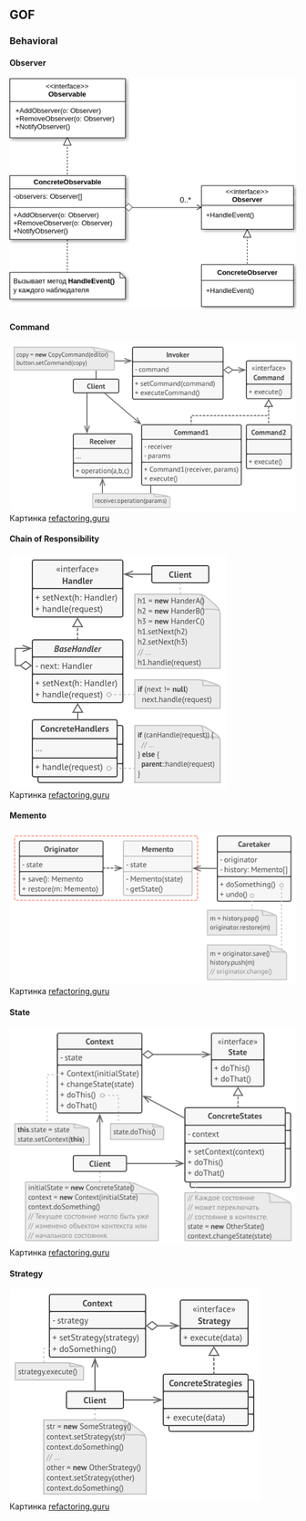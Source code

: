 ## GOF
### Behavioral

#### Observer

![Pattern Observer](../../../../../static/observerUml.png)

#### Command

![Pattern Command](../../../../../static/commandUml.png) <br>
Картинка [refactoring.guru](https://refactoring.guru/ru/design-patterns/command/)

#### Chain of Responsibility

![Chain of Responsibility](../../../../../static/chainOfResponsibilitiesUml.png) <br>
Картинка [refactoring.guru](https://refactoring.guru/ru/design-patterns/chain-of-responsibility)

#### Memento

![Memento](../../../../../static/mementoUml.png) <br>
Картинка [refactoring.guru](https://refactoring.guru/ru/design-patterns/memento)


#### State

![State](../../../../../static/stateUml.png) <br>
Картинка [refactoring.guru](https://refactoring.guru/ru/design-patterns/state)

#### Strategy

![Strategy](../../../../../static/strategyUml.png) <br>
Картинка [refactoring.guru](https://refactoring.guru/ru/design-patterns/strategy)
